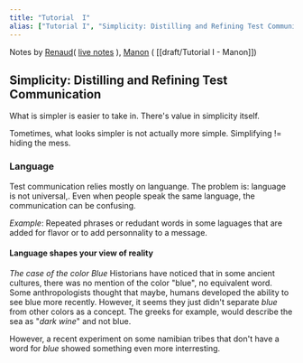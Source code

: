 ```yaml
---
title: "Tutorial  I"
alias: ["Tutorial I", "Simplicity: Distilling and Refining Test Communication"]
---
```


Notes by [Renaud](people/Renaud.md)( [live notes](draft/Tutorial%20I%20-%20draft%20Renaud.md) ), [Manon](people/Manon.md) ( [[draft/Tutorial I - Manon]])

## Simplicity: Distilling and Refining Test Communication


What is simpler  is easier to take in.
There's value in simplicity itself.

Tometimes, what looks simpler is not actually more simple.
Simplifying != hiding the mess.

### Language
Test communication relies mostly on languange. The problem is: language is not universal,. Even when people speak the same language, the communication can be confusing.

_Example_: Repeated phrases or redudant words in some laguages that are added for flavor or to add personnality to a message.

#### Language shapes your view of reality
_The case of the color Blue_
Historians have noticed that in some ancient cultures, there was no mention of the color "blue", no equivalent word. 
Some anthropologists thought that maybe, humans developed the ability to see blue more recently. However, it seems they just didn't separate _blue_ from other colors as a concept. The greeks for example, would describe the sea as "_dark wine_" and not blue.

However, a recent experiment on some namibian tribes that don't have a word for _blue_ showed something even more interresting.  

